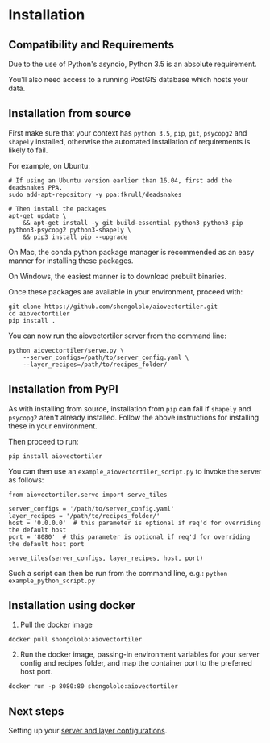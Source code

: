 # Installation

## Compatibility and Requirements

Due to the use of Python's asyncio, Python 3.5 is an absolute requirement.

You'll also need access to a running PostGIS database which hosts your data.

## Installation from source

First make sure that your context has `python 3.5`, `pip`, `git`, `psycopg2` and `shapely` installed, otherwise the automated installation of requirements is likely to fail.

For example, on Ubuntu:
```
# If using an Ubuntu version earlier than 16.04, first add the deadsnakes PPA.
sudo add-apt-repository -y ppa:fkrull/deadsnakes

# Then install the packages
apt-get update \
    && apt-get install -y git build-essential python3 python3-pip python3-psycopg2 python3-shapely \
    && pip3 install pip --upgrade
```
On Mac, the conda python package manager is recommended as an easy manner for installing these packages.

On Windows, the easiest manner is to download prebuilt binaries.

Once these packages are available in your environment, proceed with:
```
git clone https://github.com/shongololo/aiovectortiler.git
cd aiovectortiler
pip install .
```

You can now run the aiovectortiler server from the command line:
```
python aiovectortiler/serve.py \
    --server_configs=/path/to/server_config.yaml \
    --layer_recipes=/path/to/recipes_folder/
```

## Installation from PyPI

As with installing from source, installation from `pip` can fail if `shapely` and `psycopg2` aren't already installed. Follow the above instructions for installing these in your environment. 

Then proceed to run:
```
pip install aiovectortiler
```

You can then use an `example_aiovectortiler_script.py` to invoke the server as follows:
```
from aiovectortiler.serve import serve_tiles

server_configs = '/path/to/server_config.yaml'
layer_recipes = '/path/to/recipes_folder/'
host = '0.0.0.0'  # this parameter is optional if req'd for overriding the default host
port = '8080'  # this parameter is optional if req'd for overriding the default host port

serve_tiles(server_configs, layer_recipes, host, port)
```
Such a script can then be run from the command line, e.g.: `python example_python_script.py`

## Installation using docker

1. Pull the docker image
```
docker pull shongololo:aiovectortiler
```

2. Run the docker image, passing-in environment variables for your server config and recipes folder, and map the container port to the preferred host port.
```
docker run -p 8080:80 shongololo:aiovectortiler
```

## Next steps

Setting up your [server and layer configurations](config.md).
